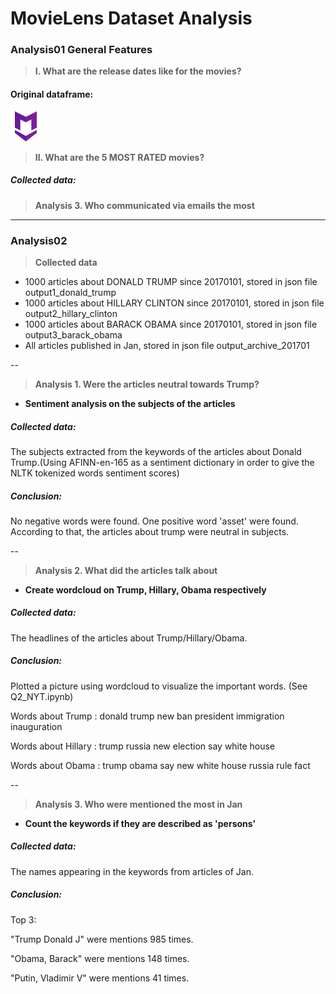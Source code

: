 
# MovieLens Dataset Analysis

### Analysis01 General Features

> **I. What are the release dates like for the movies?**

#### Original dataframe:
![alt text](https://github.com/adam-p/markdown-here/raw/master/src/common/images/icon48.png "Logo Title Text 1")



> **II. What are the 5 MOST RATED movies?**

##### Collected data:

> **Analysis 3. Who communicated via emails the most**


---

### Analysis02

> **Collected data**


- 1000 articles about DONALD TRUMP since 20170101, stored in json file output1_donald_trump 
- 1000 articles about HILLARY CLINTON since 20170101, stored in json file output2_hillary_clinton 
- 1000 articles about BARACK OBAMA since 20170101, stored in json file output3_barack_obama
- All articles published in Jan, stored in json file output_archive_201701

--

> **Analysis 1. Were the articles neutral towards Trump?**

- **Sentiment analysis on the subjects of the articles**

##### Collected data:
The subjects extracted from the keywords of the articles about Donald Trump.(Using AFINN-en-165 as a sentiment dictionary in order to give the NLTK tokenized words sentiment scores)

##### Conclusion:
No negative words were found. One positive word 'asset' were found. According to that, the articles about trump were neutral in subjects.

--

> **Analysis 2. What did the articles talk about**

- **Create wordcloud on Trump, Hillary, Obama respectively**

##### Collected data:
The headlines of the articles about Trump/Hillary/Obama.

##### Conclusion:
Plotted a picture using wordcloud to visualize the important words. (See Q2_NYT.ipynb)

Words about Trump : donald trump new ban president immigration inauguration

Words about Hillary : trump russia new election say white house

Words about Obama : trump obama say new white house russia rule fact 

--

> **Analysis 3. Who were mentioned the most in Jan**

- **Count the keywords if they are described as 'persons'**

##### Collected data:
The names appearing in the keywords from articles of Jan.

##### Conclusion:
Top 3:

"Trump Donald J" were mentions 985 times.

"Obama, Barack" were mentions 148 times.

"Putin, Vladimir V" were mentions 41 times.
